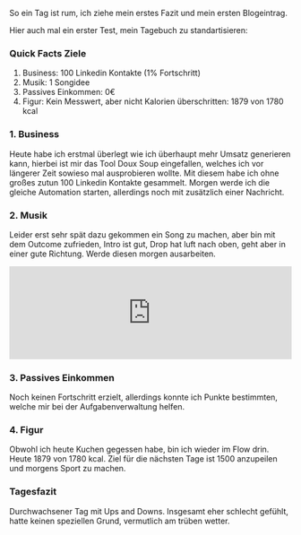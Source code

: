 So ein Tag ist rum, ich ziehe mein erstes Fazit und mein ersten Blogeintrag.

Hier auch mal ein erster Test, mein Tagebuch zu standartisieren:

### Quick Facts Ziele

1. Business: 100 Linkedin Kontakte (1% Fortschritt)
2. Musik: 1 Songidee
3. Passives Einkommen: 0€
4. Figur: Kein Messwert, aber nicht Kalorien überschritten: 1879 von 1780 kcal

### 1. Business

Heute habe ich erstmal überlegt wie ich überhaupt mehr Umsatz generieren kann, hierbei ist mir das Tool Doux Soup eingefallen, welches ich vor längerer Zeit sowieso mal ausprobieren wollte. Mit diesem habe ich ohne großes zutun 100 Linkedin Kontakte gesammelt. Morgen werde ich die gleiche Automation starten, allerdings noch mit zusätzlich einer Nachricht.

### 2. Musik

Leider erst sehr spät dazu gekommen ein Song zu machen, aber bin mit dem Outcome zufrieden, Intro ist gut, Drop hat luft nach oben, geht aber in einer gute Richtung. Werde diesen morgen ausarbeiten.

<iframe width="100%" height="166" scrolling="no" frameborder="no" allow="autoplay" src="https://w.soundcloud.com/player/?url=https%3A//api.soundcloud.com/tracks/819125449%3Fsecret_token%3Ds-iir6waN0Hxn&color=%23ff5500&auto_play=false&hide_related=false&show_comments=true&show_user=true&show_reposts=false&show_teaser=true"></iframe>
<br/>

### 3. Passives Einkommen

Noch keinen Fortschritt erzielt, allerdings konnte ich Punkte bestimmten, welche mir bei der Aufgabenverwaltung helfen.

### 4. Figur

Obwohl ich heute Kuchen gegessen habe, bin ich wieder im Flow drin. Heute 1879 von 1780 kcal. Ziel für die nächsten Tage ist 1500 anzupeilen und morgens Sport zu machen.

### Tagesfazit

Durchwachsener Tag mit Ups and Downs. Insgesamt eher schlecht gefühlt, hatte keinen speziellen Grund, vermutlich am trüben wetter.
